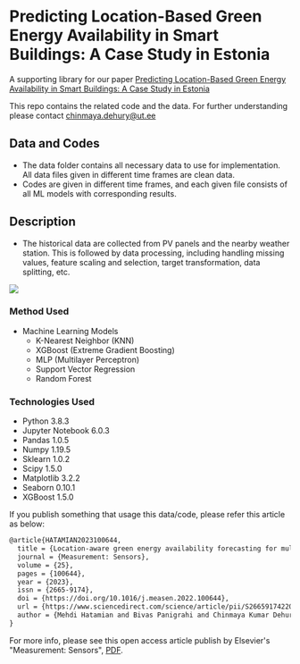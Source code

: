 # Predicting Location-Based Green Energy Availability in Smart Buildings: A Case Study in Estonia
A supporting library for our paper [Predicting Location-Based Green Energy Availability in Smart Buildings: A Case Study in Estonia](https://doi.org/10.1016/j.measen.2022.100644)

This repo contains the related code and the data.
For further understanding please contact chinmaya.dehury@ut.ee

## Data and Codes
- The data folder contains all necessary data to use for implementation. All data files given in different time frames are clean data.<br >
- Codes are given in different time frames, and each given file consists of all ML models with corresponding results.

## Description
- The historical data are collected from PV panels and the nearby weather station. This is followed by data processing, including handling missing values, feature scaling and selection, target transformation, data splitting, etc.

<img src="https://am3pap006files.storage.live.com/y4mPVyiFt3ldiRDFPJJDwO0_2e78ZWq6g3odiu3caT8G7z2vOSzb7ZDe__lVOIIp9Mx3j08ruOS0h6ctJfJgmIxylpzDmNg9B_lsModMyqO566y2R7vQlvWZr_ipzMzZMgTSC4jSRnGZMlkbxJE6011FgswTKoZQowowdJYGSijPsRLrB3VIk72FcbzY61oLPLN?encodeFailures=1&width=720&height=389">



### Method Used <br >
- Machine Learning Models 
  - K-Nearest Neighbor (KNN)
  - XGBoost (Extreme Gradient Boosting)
  - MLP (Multilayer Perceptron)
  - Support Vector Regression
  - Random Forest
### Technologies Used
- Python  3.8.3 
- Jupyter Notebook  6.0.3 
- Pandas  1.0.5   
- Numpy  1.19.5  
- Sklearn  1.0.2  
- Scipy  1.5.0  
- Matplotlib  3.2.2  
- Seaborn  0.10.1 
- XGBoost  1.5.0 


If you publish something that usage this data/code, please refer this article as below:    
``` markdown
@article{HATAMIAN2023100644,
  title = {Location-aware green energy availability forecasting for multiple time frames in smart buildings: The case of Estonia},
  journal = {Measurement: Sensors},
  volume = {25},
  pages = {100644},
  year = {2023},
  issn = {2665-9174},
  doi = {https://doi.org/10.1016/j.measen.2022.100644},
  url = {https://www.sciencedirect.com/science/article/pii/S2665917422002781},
  author = {Mehdi Hatamian and Bivas Panigrahi and Chinmaya Kumar Dehury},
}
```

For more info, please see this open access article publish by Elsevier's "Measurement: Sensors", [PDF](https://doi.org/10.1016/j.measen.2022.100644). 
